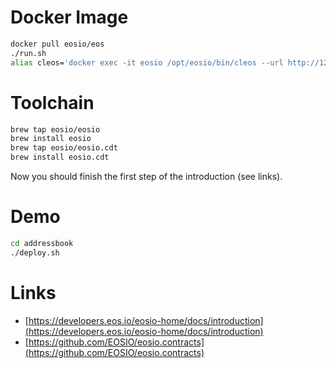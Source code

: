 # Docker Image

```sh
docker pull eosio/eos
./run.sh
alias cleos='docker exec -it eosio /opt/eosio/bin/cleos --url http://127.0.0.1:7777 --wallet-url http://127.0.0.1:5555'
```

# Toolchain

```sh
brew tap eosio/eosio
brew install eosio
brew tap eosio/eosio.cdt
brew install eosio.cdt
```

Now you should finish the first step of the introduction (see links).

# Demo

```sh
cd addressbook
./deploy.sh
```

# Links

- [https://developers.eos.io/eosio-home/docs/introduction](https://developers.eos.io/eosio-home/docs/introduction)
- [https://github.com/EOSIO/eosio.contracts](https://github.com/EOSIO/eosio.contracts)
